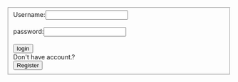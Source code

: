 <html>

<head>
    <link rel="stylesheet" href="login.css"/>
    <meta charset="UTF-8">
    <meta http-equiv="X-UA-Compatible" content="IE=edge">
    <meta name="viewport" content="width=device-width, initial-scale=1.0">
    <title>login</title>
    <link href="https://fonts.googleapis.com/css2?family=Kaushan+Script&display=swap" rel="stylesheet">
    <link href="https://fonts.googleapis.com/css2?family=Playfair+Display&display=swap" rel="stylesheet">
    

</head>
<body>
    <div id="lfrom">
    <fieldset>
    Username:<input type="text"><br/><br/>
    password:<input type="password"><br/><br/>
    <button type ="login" onclick="alert('you alrady register now you going to login.')">login</button>
    <br/>
    Don't have account.?<br/>
    <a href="register.html"><button type ="login" onclick="alert('you alrady register now you going to login.')">Register</button></a>
</fieldset>
</div>
</body>

<html/>
